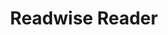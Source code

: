 ---
title: "Readwise Reader"
permalink: /apps/readwise/
layout: single
image_path: /assets/img/reader.png
app_store_url: https://apps.apple.com/us/app/readwise-reader/id1567599761
developer_url: https://readwise.io/i/franny53
category: RSS
usages:
  - Personal
---